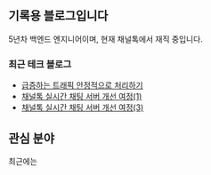 ## 기록용 블로그입니다
5년차 백엔드 엔지니어이며, 현재 채널톡에서 재직 중입니다.


### 최근 테크 블로그
- [급증하는 트래픽 안정적으로 처리하기](https://channel.io/ko/blog/articles/handling-traffic-spikes-f234b322)
- [채널톡 실시간 채팅 서버 개선 여정(1)](https://channel.io/ko/blog/articles/real-time-chat-server-1-a235cf8c)
- [채널톡 실시간 채팅 서버 개선 여정(3)](https://channel.io/ko/blog/articles/real-time-chat-server-3-4ab1f0c2)

## 관심 분야
최근에는 